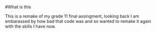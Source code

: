 #What is this

This is a remake of my grade 11 final assingment, looking back I am embarassed by how bad that code was and so wanted to remake it again with the skills I have now.
